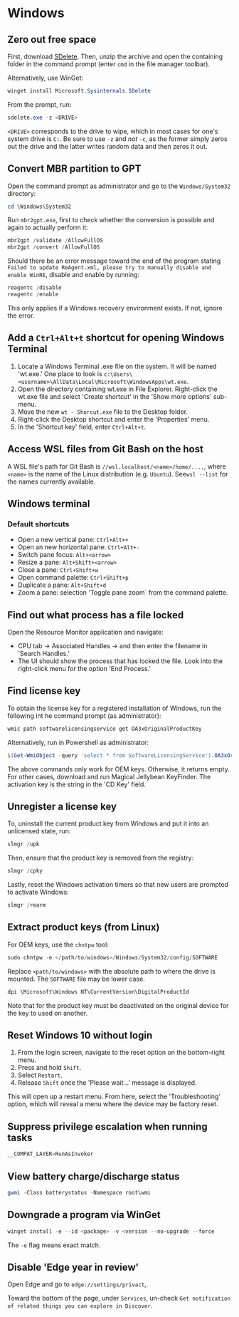 # Windows

## Zero out free space

First, download [SDelete](https://download.sysinternals.com/files/SDelete.zip).
Then, unzip the archive and open the containing folder in the command prompt
(enter `cmd` in the file manager toolbar).

Alternatively, use WinGet:

```ps1
winget install Microsoft.Sysinternals.SDelete
```

From the prompt, run:

```ps1
sdelete.exe -z <DRIVE>
```

`<DRIVE>` corresponds to the drive to wipe, which in most cases for one's system
drive is `C:`. Be sure to use `-z` and _not_ `-c`, as the former simply zeros
out the drive and the latter writes random data and then zeros it out.

## Convert MBR partition to GPT

Open the command prompt as administrator and go to the `Windows/System32`
directory:

```ps1
cd \Windows\System32
```

Run `mbr2gpt.exe`, first to check whether the conversion is possible and again
to actually perform it:

```ps1
mbr2gpt /validate /AllowFullOS
mbr2gpt /convert /AllowFullOS
```

Should there be an error message toward the end of the program stating
`Failed to update ReAgent.xml, please try to manually disable and enable WinRE`,
disable and enable by running:

```ps1
reagentc /disable
reagentc /enable
```

This only applies if a Windows recovery environment exists. If not, ignore the
error.

## Add a `Ctrl+Alt+t` shortcut for opening Windows Terminal

1. Locate a Windows Terminal .exe file on the system. It will be named 'wt.exe.'
   One place to look is
   `c:\Users\<username>\AllData\Local\Microsoft\WindowsApps\wt.exe`.
2. Open the directory containing wt.exe in File Explorer. Right-click the wt.exe
   file and select 'Create shortcut' in the 'Show more options' sub-menu.
3. Move the new `wt - Shorcut.exe` file to the Desktop folder.
4. Right-click the Desktop shortcut and enter the 'Properties' menu.
5. In the 'Shortcut key' field, enter `Ctrl+Alt+t`.

## Access WSL files from Git Bash on the host

A WSL file's path for Git Bash is `//wsl.localhost/<name>/home/....`, where
`<name>` is the name of the Linux distribution (e.g. `Ubuntu`). See`wsl --list`
for the names currently available.

## Windows terminal

### Default shortcuts

- Open a new vertical pane: `Ctrl+Alt++`
- Open an new horizontal pane: `Ctrl+Alt+-`
- Switch pane focus: `Alt+<arrow>`
- Resize a pane: `Alt+Shift+<arrow>`
- Close a pane: `Ctrl+Shift+w`
- Open command palette: `Ctrl+Shift+p`
- Duplicate a pane: `Alt+Shift+d`
- Zoom a pane: selection 'Toggle pane zoom` from the command palette.

## Find out what process has a file locked

Open the Resource Monitor application and navigate:

- CPU tab -> Associated Handles -> and then enter the filename in 'Search
  Handles.'
- The UI should show the process that has locked the file. Look into the
  right-click menu for the option 'End Process.'

## Find license key

To obtain the license key for a registered installation of Windows, run the
following int he command prompt (as administrator):

```ps1
wmic path softwarelicensingservice get OA3xOriginalProductKey
```

Alternatively, run in Powershell as administrator:

```powershell
$(Get-WmiObject -query 'select * from SoftwareLicensingService').OA3xOriginalProductKey
```

The above commands only work for OEM keys. Otherwise, it returns empty. For
other cases, download and run Magical Jellybean KeyFinder. The activation key is
the string in the 'CD Key' field.

## Unregister a license key

To, uninstall the current product key from Windows and put it into an unlicensed
state, run:

```ps1
slmgr /upk
```

Then, ensure that the product key is removed from the registry:

```ps1
slmgr /cpky
```

Lastly, reset the Windows activation timers so that new users are prompted to
activate Windows:

```ps1
slmgr /rearm
```

## Extract product keys (from Linux)

For OEM keys, use the `chntpw` tool:

```ps1
sudo chntpw -e </path/to/windows>/Windows/System32/config/SOFTWARE
```

Replace `<path/to/windows>` with the absolute path to where the drive is
mounted. The `SOFTWARE` file may be lower case.

```ps1
dpi \Microsoft\Windows NT\CurrentVersion\DigitalProductId
```

Note that for the product key must be deactivated on the original device for the
key to used on another.

## Reset Windows 10 without login

1. From the login screen, navigate to the reset option on the bottom-right menu.
2. Press and hold `Shift`.
3. Select `Restart`.
4. Release `Shift` once the 'Please wait...' message is displayed.

This will open up a restart menu. From here, select the 'Troubleshooting'
option, which will reveal a menu where the device may be factory reset.

## Suppress privilege escalation when running tasks

```ps1
__COMPAT_LAYER=RunAsInvoker
```

## View battery charge/discharge status

```ps1
gwmi -Class batterystatus -Namespace root\wmi
```

## Downgrade a program via WinGet

```ps1
winget install -e --id <package> -v <version --no-upgrade --force
```

The `-e` flag means exact match.

## Disable 'Edge year in review'

Open Edge and go to `edge://settings/privact`,.

Toward the bottom of the page, under `Services`, un-check
`Get notification of related things you can explore in Discover`.
